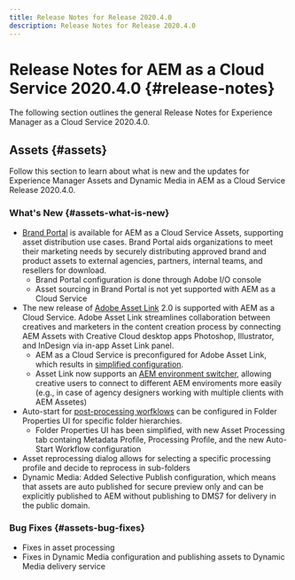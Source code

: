 ```yaml
---
title: Release Notes for Release 2020.4.0
description: Release Notes for Release 2020.4.0
---
```


# Release Notes for AEM as a Cloud Service 2020.4.0 {#release-notes}

The following section outlines the general Release Notes for Experience Manager as a Cloud Service 2020.4.0.

## Assets {#assets}

Follow this section to learn about what is new and the updates for Experience Manager Assets and Dynamic Media in AEM as a Cloud Service Release 2020.4.0.

### What's New {#assets-what-is-new}

* [Brand Portal](https://docs.adobe.com/content/help/en/experience-manager-brand-portal/using/home.html) is available for AEM as a Cloud Service Assets, supporting asset distribution use cases. Brand Portal aids organizations to meet their marketing needs by securely distributing approved brand and product assets to external agencies, partners, internal teams, and resellers for download.
   * Brand Portal configuration is done through Adobe I/O console
   * Asset sourcing in Brand Portal is not yet supported with AEM as a Cloud Service
* The new release of [Adobe Asset Link](https://helpx.adobe.com/enterprise/using/adobe-asset-link.html) 2.0 is supported with AEM as a Cloud Service. Adobe Asset Link streamlines collaboration between creatives and marketers in the content creation process by connecting AEM Assets with Creative Cloud desktop apps Photoshop, Illustrator, and InDesign via in-app Asset Link panel.
   * AEM as a Cloud Service is preconfigured for Adobe Asset Link, which results in [simplified configuration](https://helpx.adobe.com/enterprise/using/configure-aem-assets-for-asset-link.html).
   * Asset Link now supports an [AEM environment switcher](https://helpx.adobe.com/enterprise/using/manage-assets-using-adobe-asset-link.html#UseAdobeAssetLink), allowing creative users to connect to different AEM enviroments more easily (e.g., in case of agency designers working with multiple clients with AEM Assetes)
* Auto-start for [post-processing worfklows](../../assets/manage/asset-microservices-configure-and-use.md#post-processing-workflows) can be configured in Folder Properties UI for specific folder hierarchies.
   * Folder Properties UI has been simplified, with new Asset Processing tab containg Metadata Profile, Processing Profile, and the new Auto-Start Workflow configuration
* Asset reprocessing dialog allows for selecting a specific processing profile and decide to reprocess in sub-folders
* Dynamic Media: Added Selective Publish configuration, which means that assets are auto published for secure preview only and can be explicitly published to AEM without publishing to DMS7 for delivery in the public domain.

### Bug Fixes  {#assets-bug-fixes}

* Fixes in asset processing
* Fixes in Dynamic Media configuration and publishing assets to Dynamic Media delivery service
